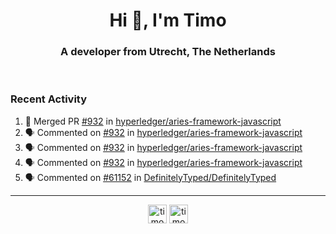 <h1 align="center">Hi 👋, I'm Timo</h1>
<h3 align="center">A developer from Utrecht, The Netherlands</h3>
<br/>
<!-- https://github.com/rahuldkjain/github-profile-readme-generator --!>

<!--  <p align="left"><img src="https://github-readme-stats.vercel.app/api?username=timoglastra&show_icons=true&count_private=true&" alt="timoglastra" /></p> --!>

<!--
Github language stats
<p align="left"><img src="https://github-readme-stats.vercel.app/api/top-langs/?username=timoglastra&layout=compact" alt="timoglastra" /><p>
-->

<!-- Codestats language stats -->
<!-- <p align="left"><img src="https://codestats-readme.vercel.app/api/top-langs/?username=timoglastra&layout=compact&language_count=12" alt="timoglastra" /><p>    --!>
  
<h3>Recent Activity</h3>

<!--START_SECTION:activity-->
1. 🎉 Merged PR [#932](https://github.com/hyperledger/aries-framework-javascript/pull/932) in [hyperledger/aries-framework-javascript](https://github.com/hyperledger/aries-framework-javascript)
2. 🗣 Commented on [#932](https://github.com/hyperledger/aries-framework-javascript/issues/932) in [hyperledger/aries-framework-javascript](https://github.com/hyperledger/aries-framework-javascript)
3. 🗣 Commented on [#932](https://github.com/hyperledger/aries-framework-javascript/issues/932) in [hyperledger/aries-framework-javascript](https://github.com/hyperledger/aries-framework-javascript)
4. 🗣 Commented on [#932](https://github.com/hyperledger/aries-framework-javascript/issues/932) in [hyperledger/aries-framework-javascript](https://github.com/hyperledger/aries-framework-javascript)
5. 🗣 Commented on [#61152](https://github.com/DefinitelyTyped/DefinitelyTyped/issues/61152) in [DefinitelyTyped/DefinitelyTyped](https://github.com/DefinitelyTyped/DefinitelyTyped)
<!--END_SECTION:activity-->

---

<p align="center">
<a href="https://twitter.com/timoglastra" target="blank"><img align="center" src="https://cdn.jsdelivr.net/npm/simple-icons@3.0.1/icons/twitter.svg" alt="timoglastra" height="30" width="30" /></a>
<a href="https://linkedin.com/in/timoglastra" target="blank"><img align="center" src="https://cdn.jsdelivr.net/npm/simple-icons@3.0.1/icons/linkedin.svg" alt="timoglastra" height="30" width="30" /></a>
</p>



